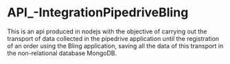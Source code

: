 # API_-IntegrationPipedriveBling
 This is an api produced in nodejs with the objective of carrying out the transport of data collected in the pipedrive application until the registration of an order using the Bling application, saving all the data of this transport in the non-relational database MongoDB.
